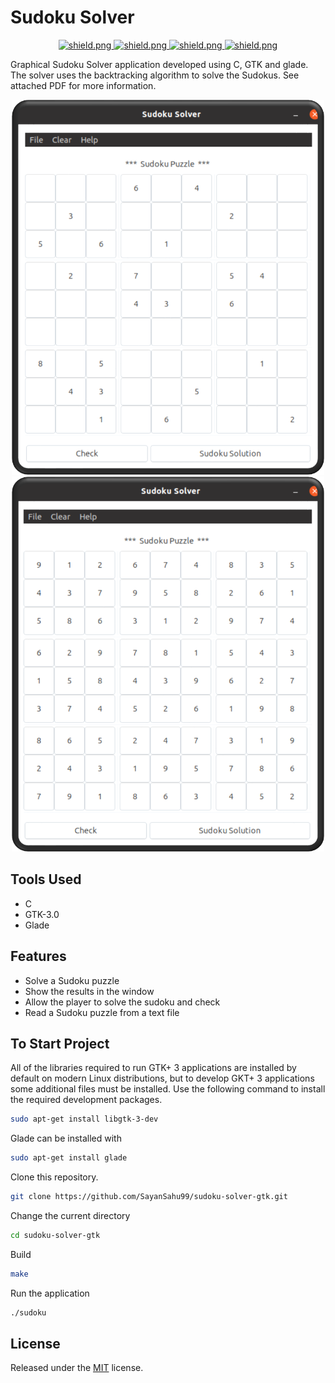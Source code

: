 # Sudoku Solver

<div align=center>
<a href="http://www.open-std.org/jtc1/sc22/wg14/">
    <img src="https://img.shields.io/badge/C-blue.svg?logo=C" alt="shield.png">
</a>

<a href="https://github.com/gtk">
    <img src="https://img.shields.io/badge/gtk-red.svg?logo=GTK" alt="shield.png">
</a>

<a href="https://github.com/GNOME/gtk">
    <img src="https://img.shields.io/badge/glade-green.svg?logo=Glade" alt="shield.png">
</a>

<a href="https://github.com/SayanSahu99/EarBeats/blob/main/LICENSE">
    <img src="https://img.shields.io/badge/License-MIT-green.svg" alt="shield.png">
</a>
</div>

Graphical Sudoku Solver application developed using C, GTK and glade. The solver uses the backtracking algorithm to solve the Sudokus. See attached PDF for more information.

<p align="center">
  <img src="Screenshots/main.png" width="500" height="600"/>
  <img src="Screenshots/result.png" width="500" height="600"/>
</p>

## Tools Used

 - C
 - GTK-3.0
 - Glade 

## Features

 - Solve a Sudoku puzzle
 - Show the results in the window
 - Allow the player to solve the sudoku and check
 - Read a Sudoku puzzle from a text file


## To Start Project

All of the libraries required to run GTK+ 3 applications are installed by default on modern Linux distributions, but to develop GKT+ 3 applications some additional files must be installed. Use the following command to install the required development packages. 

```sh
sudo apt-get install libgtk-3-dev
```
Glade can be installed with
```sh
sudo apt-get install glade
```

Clone this repository.
```sh
git clone https://github.com/SayanSahu99/sudoku-solver-gtk.git
```

Change the current directory
```sh
cd sudoku-solver-gtk
```

Build
```sh
make
```

Run the application
```sh
./sudoku
```

## License
Released under the [MIT](https://opensource.org/licenses/mit-license.php) license.
